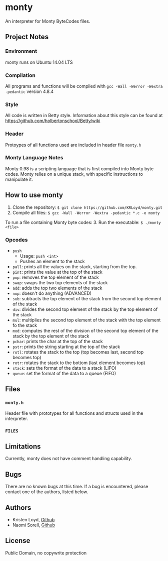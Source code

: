 # monty
An interpreter for Monty ByteCodes files.

## Project Notes
### Environment
monty runs on Ubuntu 14.04 LTS
### Compilation
All programs and functions will be compiled with `gcc -Wall -Werror -Wextra -pedantic` version 4.8.4
### Style
All code is written in Betty style. Information about this style can be found at https://github.com/holbertonschool/Betty/wiki
### Header
Protoypes of all functions used are included in header file `monty.h`
### Monty Language Notes
Monty 0.98 is a scripting language that is first compiled into Monty byte codes.
Monty relies on a unique stack, with specific instructions to manipulate it. 

## How to use monty
1. Clone the repository: `$ git clone https://github.com/KRLoyd/monty.git`
2. Compile all files: `$ gcc -Wall -Werror -Wextra -pedantic *.c -o monty`

To run a file containing Monty byte codes:
3. Run the executable: `$ ./monty <file>`

### Opcodes
* `push`
  * Usage: `push <int>`
  * Pushes an element to the stack
* `pall`: prints all the values on the stack, starting from the top.
* `pint`: prints the value at the top of the stack
* `pop`: removes the top element of the stack
* `swap`: swaps the two top elements of the stack
* `add`: adds the top two elements of the stack
* `nop`: doesn't do anything
(ADVANCED)
* `sub`: subtracts the top element of the stack from the second top element of the stack
* `div`: divides the second top element of the stack by the top element of the stack
* `mul`: multiplies the second top element of the stack with the top element fo the stack
* `mod`: computes the rest of the division of the second top element of the stack by the top element of the stack
* `pchar`: prints the char at the top of the stack
* `pstr`: prints the string starting at the top of the stack
* `rotl`: rotates the stack to the top (top becomes last, second top becomes top)
* `rotr`: rotates the stack to the bottom (last element becomes top)
* `stack`: sets the format of the data to a stack (LIFO)
* `queue`: set the format of the data to a queue (FIFO)

## Files
### `monty.h`
Header file with prototypes for all functions and structs used in the interpreter.
### `FILES`

## Limitations
Currently, monty does not have comment handling capability. 

## Bugs
There are no known bugs at this time.
If a bug is encountered, please contact one of the authors, listed below.

## Authors
* Kristen Loyd, <a href='https://github.com/KRLoyd'>Github</a>
* Naomi Sorell, <a href='https://github.com/NamoDawn'>Github</a>

## License
Public Domain, no copywrite protection
